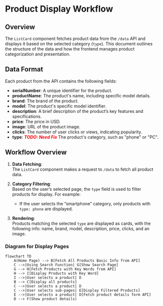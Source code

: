 # Product Display Workflow

## Overview
The `ListCard` component fetches product data from the `/data` API and displays it based on the selected category (`type`). This document outlines the structure of the data and how the frontend manages product categorization and presentation.

## Data Format
Each product from the API contains the following fields:

- **serialNumber**: A unique identifier for the product.
- **productName**: The product's name, including specific model details.
- **brand**: The brand of the product.
- **model**: The product's specific model identifier.
- **description**: A brief description of the product’s key features and specifications.
- **price**: The price in USD.
- **image**: URL of the product image.
- **clicks**: The number of user clicks or views, indicating popularity.
- **type**: <font color='red'>**_TODO: Need Fix_**</font> The product's category, such as "phone" or "PC".

## Workflow Overview

1. **Data Fetching**:  
   The `ListCard` component makes a request to `/data` to fetch all product data.
   
2. **Category Filtering**:  
   Based on the user’s selected page, the `type` field is used to filter products for display. For example:
   - If the user selects the “smartphone” category, only products with `type: phone` are displayed.

3. **Rendering**:  
   Products matching the selected `type` are displayed as cards, with the following info: name, brand, model, description, price, clicks, and an image.

### Diagram for Display Pages

```mermaid
flowchart TD
    A(Home Page) --> B[Fetch All Products Basic Info from API]
    C -->|Using Search Function| G[Show Search Page]
    G --> H[Fetch Products with Key Words from API]
    H --> I[Display Products with Key Word]
    I -->|User selects a product| D
    B --> C[Display all products]
    C -->|User selects a product| D
    C -->|User selects sub-pages| E[Display Filtered Products]
    E -->|User selects a product| D[Fetch product details form API]
    D --> F(Show product details)
```
